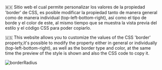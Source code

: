 🇲🇽  Sitio web el cual permite personalizar los valores de la propiedad 'border' de CSS, es posible modificar la propiedad tanto de manera general como de manera individual 
(top-left-bottom-right), así como el tipo de borde y el color de este, al mismo tiempo que se muestra la vista previa del estilo y el código CSS para poder copiarlo.

🇺🇸  This website allows you to customize the values of the CSS 'border' property,it's possible to modify the property either in general or individually (top-left-bottom-right),
as well as the border type and color, at the same time the preview of the style is shown and also the CSS code to copy it.


![borderRadius](https://github.com/user-attachments/assets/97ede59d-dc87-4b5f-b687-b943e226957d)
